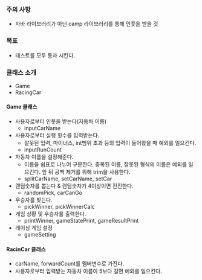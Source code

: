 ### 주의 사항
* 자바 라이브러리가 아닌 camp 라이브러리를 통해 인풋을 받을 것

### 목표
* 테스트를 모두 통과 시킨다.

### 클래스 소개
* Game 
* RacingCar

#### Game 클래스
* 사용자로부터 인풋을 받는다(자동차 이름)
  * inputCarName
* 사용자로부터 실행 횟수를 입력받는다.
  * 잘못된 입력, 마이너스, int범위 초과 등의 입력이 들어왔을 때 예외를 일으킨다.
  * inputRunCount 
* 자동차 이름을 설정해준다.
  * 이름을 쉼표로 나누어 구분한다. 중복된 이름, 잘못된 형식의 이름은 예외를 일으킨다. 앞 뒤 공백 제거를 위해 trim을 사용한다.
  * splitCarName, setCarName, setCar
* 랜덤숫자를 뽑는다 & 랜덤숫자가 4이상이면 전진한다.
  * randomPick, carCanGo 
* 우승자를 찾는다.
  * pickWinner, pickWinnerCalc
* 게임 상황 및 우승자를 출력한다.
  * printWinner, gameStatePrint, gameResultPrint
* 레이싱 게임 설정
  * gameSetting

#### RacinCar 클래스
* carName, forwardCount를 멤버변수로 가진다.
* 사용자로부터 입력받는 자동차 이름이 5보다 길면 예외를 일으킨다.